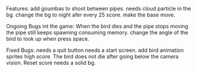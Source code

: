 Features:
add goumbas to shoot between pipes.
needs cloud particle in the bg.
change the bg to night afer every 25 score.
make the base move.

Ongoing Bugs int the game:
When the bird dies and the pipe stops moving the pipe still keeps spawning consuming memory.
change the angle of the bird to look up when press space.

Fixed Bugs:
needs a quit button
needs a start screen.
add bird animation sprites
high score.
The bird does not die after going below the camera vision.
Reset score
needs a solid bg.
